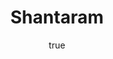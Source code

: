 ---
title: "Shantaram"
bookCover: "/assets/book-covers/shantaram.jpg"
slug: "shantaram"
bookAuthor: "Gregory David Roberts"
rating: 10
amazonLink: ""
author:
  name: Rico Trebeljahr
  picture: "/assets/blog/profile.jpeg"
---